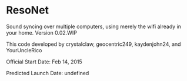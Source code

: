 # ResoNet
Sound syncing over multiple computers, using merely the wifi already in your home.
Version 0.02.WIP

This code developed by crystalclaw, geocentric249, kaydenjohn24, and YourUncleRico

Official Start Date: Feb 14, 2015

Predicted Launch Date: undefined
